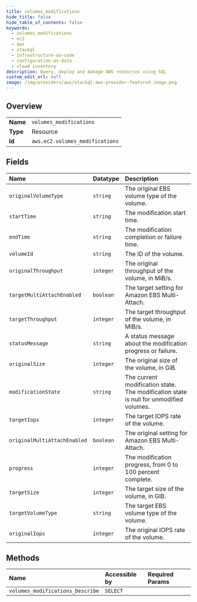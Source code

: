 ```yaml
---
title: volumes_modifications
hide_title: false
hide_table_of_contents: false
keywords:
  - volumes_modifications
  - ec2
  - aws    
  - stackql
  - infrastructure-as-code
  - configuration-as-data
  - cloud inventory
description: Query, deploy and manage AWS resources using SQL
custom_edit_url: null
image: /img/providers/aws/stackql-aws-provider-featured-image.png
---
```

  
    

## Overview
<table><tbody>
<tr><td><b>Name</b></td><td><code>volumes_modifications</code></td></tr>
<tr><td><b>Type</b></td><td>Resource</td></tr>
<tr><td><b>Id</b></td><td><code>aws.ec2.volumes_modifications</code></td></tr>
</tbody></table>

## Fields
| Name | Datatype | Description |
|:-----|:---------|:------------|
| `originalVolumeType` | `string` | The original EBS volume type of the volume. |
| `startTime` | `string` | The modification start time. |
| `endTime` | `string` | The modification completion or failure time. |
| `volumeId` | `string` | The ID of the volume. |
| `originalThroughput` | `integer` | The original throughput of the volume, in MiB/s. |
| `targetMultiAttachEnabled` | `boolean` | The target setting for Amazon EBS Multi-Attach. |
| `targetThroughput` | `integer` | The target throughput of the volume, in MiB/s. |
| `statusMessage` | `string` | A status message about the modification progress or failure. |
| `originalSize` | `integer` | The original size of the volume, in GiB. |
| `modificationState` | `string` | The current modification state. The modification state is null for unmodified volumes. |
| `targetIops` | `integer` | The target IOPS rate of the volume. |
| `originalMultiAttachEnabled` | `boolean` | The original setting for Amazon EBS Multi-Attach. |
| `progress` | `integer` | The modification progress, from 0 to 100 percent complete. |
| `targetSize` | `integer` | The target size of the volume, in GiB. |
| `targetVolumeType` | `string` | The target EBS volume type of the volume. |
| `originalIops` | `integer` | The original IOPS rate of the volume. |
## Methods
| Name | Accessible by | Required Params |
|:-----|:--------------|:----------------|
| `volumes_modifications_Describe` | `SELECT` |  |
